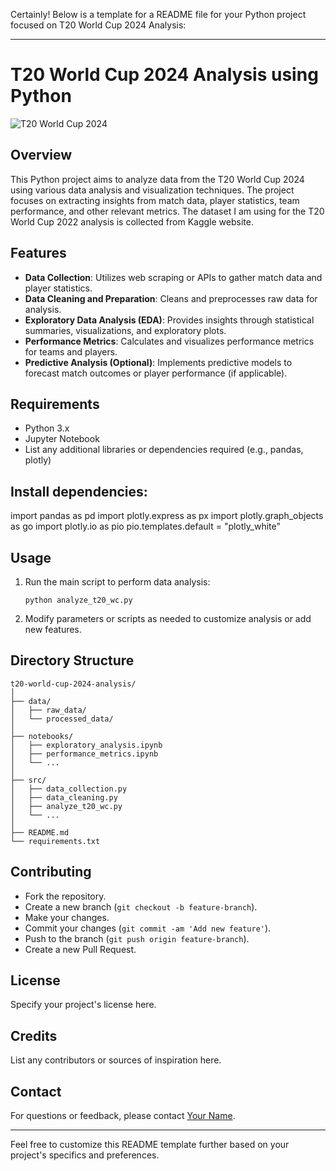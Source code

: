 Certainly! Below is a template for a README file for your Python project focused on T20 World Cup 2024 Analysis:

---

# T20 World Cup 2024 Analysis using Python

![T20 World Cup 2024](T20_world_cup_2024.jpg)

## Overview
This Python project aims to analyze data from the T20 World Cup 2024 using various data analysis and visualization techniques. The project focuses on extracting insights from match data, player statistics, team performance, and other relevant metrics.
The dataset I am using for the T20 World Cup 2022 analysis is collected from Kaggle website.

## Features
- **Data Collection**: Utilizes web scraping or APIs to gather match data and player statistics.
- **Data Cleaning and Preparation**: Cleans and preprocesses raw data for analysis.
- **Exploratory Data Analysis (EDA)**: Provides insights through statistical summaries, visualizations, and exploratory plots.
- **Performance Metrics**: Calculates and visualizes performance metrics for teams and players.
- **Predictive Analysis (Optional)**: Implements predictive models to forecast match outcomes or player performance (if applicable).

## Requirements
- Python 3.x
- Jupyter Notebook
- List any additional libraries or dependencies required (e.g., pandas, plotly)


## Install dependencies:
 
   import pandas as pd
   import plotly.express as px
   import plotly.graph_objects as go
   import plotly.io as pio
   pio.templates.default = "plotly_white"

## Usage
1. Run the main script to perform data analysis:
   ```
   python analyze_t20_wc.py
   ```
   
2. Modify parameters or scripts as needed to customize analysis or add new features.

## Directory Structure
```
t20-world-cup-2024-analysis/
│
├── data/
│   ├── raw_data/
│   └── processed_data/
│
├── notebooks/
│   ├── exploratory_analysis.ipynb
│   ├── performance_metrics.ipynb
│   └── ...
│
├── src/
│   ├── data_collection.py
│   ├── data_cleaning.py
│   ├── analyze_t20_wc.py
│   └── ...
│
├── README.md
└── requirements.txt
```

## Contributing
- Fork the repository.
- Create a new branch (`git checkout -b feature-branch`).
- Make your changes.
- Commit your changes (`git commit -am 'Add new feature'`).
- Push to the branch (`git push origin feature-branch`).
- Create a new Pull Request.

## License
Specify your project's license here.

## Credits
List any contributors or sources of inspiration here.

## Contact
For questions or feedback, please contact [Your Name](mailto:your_email@example.com).

---

Feel free to customize this README template further based on your project's specifics and preferences.
